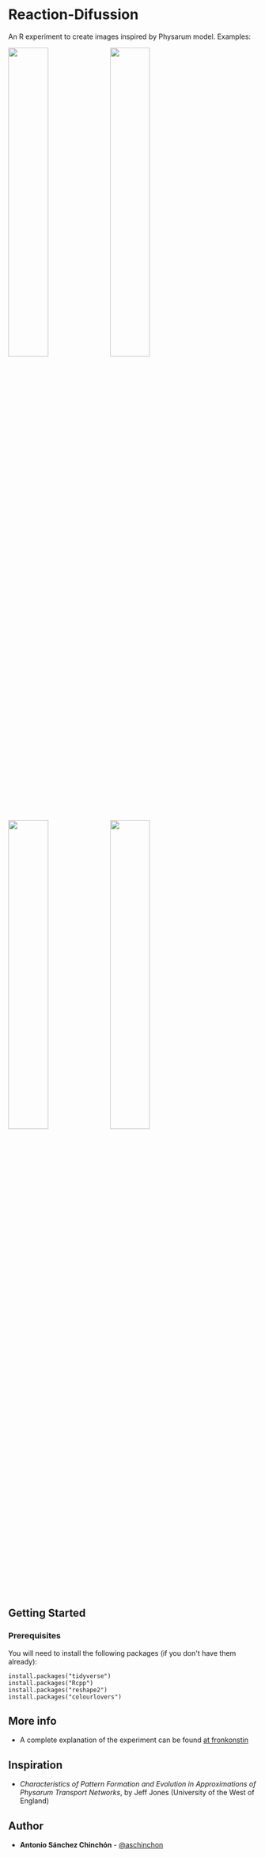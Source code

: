 # Reaction-Difussion

An R experiment to create images inspired by Physarum model. Examples:

<img src="https://fronkonstin.com/wp-content/uploads/2020/08/prueba126.png" width=40%></img>
<img src="https://fronkonstin.com/wp-content/uploads/2020/08/orwlhgkn.png" width=40%></img>
<img src="https://fronkonstin.com/wp-content/uploads/2020/08/prueba121.png" width=40%></img>
<img src="https://fronkonstin.com/wp-content/uploads/2020/08/prueba132.png" width=40%></img>

## Getting Started

### Prerequisites

You will need to install the following packages (if you don't have them already):

```
install.packages("tidyverse")
install.packages("Rcpp")
install.packages("reshape2")
install.packages("colourlovers")
```

## More info

+ A complete explanation of the experiment can be found [at fronkonstin](https://fronkonstin.com/)

## Inspiration

+ *Characteristics of Pattern Formation and Evolution in Approximations of Physarum Transport Networks*, by Jeff Jones (University of the West of England)

## Author

* **Antonio Sánchez Chinchón** - [@aschinchon](https://twitter.com/aschinchon)

